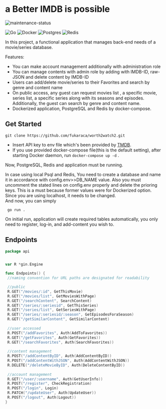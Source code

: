 # a Better IMDB is possible

![maintenance-status](https://img.shields.io/badge/maintenance-actively--developed-brightgreen.svg)

![Go](https://img.shields.io/badge/go-%2300ADD8.svg?style=for-the-badge&logo=go&logoColor=white) ![Docker](https://img.shields.io/badge/docker-%230db7ed.svg?style=for-the-badge&logo=docker&logoColor=white) ![Postgres](https://img.shields.io/badge/postgres-%23316192.svg?style=for-the-badge&logo=postgresql&logoColor=white) ![Redis](https://img.shields.io/badge/redis-%23DD0031.svg?style=for-the-badge&logo=redis&logoColor=white)
 


In this project, a functional application that manages back-end needs of a  movie/series database.

Features:
- You can make account management additionally with administration role
- You can manage contents with admin role by adding with IMDB-ID, raw-JSON and delete content by IMDB-ID
- Users can add/delete movie/series to their Favorites and search by genre and content name
- On public access, any guest can request movies list , a specific movie, series list, a specific series along with its seasons and episodes. Additionally, the guest can search by genre and content name.
- Dockerized application, PostgreSQL and Redis by docker-compose.

## Get Started

```
git clone https://github.com/fukaraca/worth2watch2.git
```


- Insert API key to env file which's been provided by [TMDB](https://www.themoviedb.org).
- If you use provided docker-compose file(this is the default setting), after starting Docker daemon, run
 `docker-compose up -d` .

Now, PostgreSQL, Redis and application must be running. 

In case using local Psql and Redis, You need to create a database and name it in accordance with config.env>>DB_NAME value. 
Also you must uncomment the stated lines on config.env properly and delete the prioring keys.
This is a must because former values were for Dockerized option. Since you are using localhost, it needs to be changed.  
And now, you can simply 

` go run .`

On initial run, application will create required tables automatically, you only need to register, log-in, and add-content you wish to.

## Endpoints


```go
package api


var R *gin.Engine

func Endpoints() {
 //naming convention for URL paths are designated for readability

 //public
 R.GET("/movies/:id", GetThisMovie)
 R.GET("/movies/list", GetMoviesWithPage)
 R.GET("/searchContent", SearchContent)
 R.GET("/series/:seriesid", GetThisSeries)
 R.GET("/series/list", GetSeriesWithPage)
 R.GET("/series/:seriesid/:season", GetEpisodesForaSeason)
 R.GET("/getSimilarContent", GetSimilarContent)
 
 //user accessed
 R.POST("/addFavorites", Auth(AddToFavorites))
 R.GET("/getFavorites", Auth(GetFavorites))
 R.GET("/searchFavorites", Auth(SearchFavorites))
 
 //content management
 R.POST("/addContentByID", Auth(AddContentByID))
 R.POST("/addContentWithJSON", Auth(AddContentWithJSON))
 R.DELETE("/deleteMovieByID", Auth(DeleteContentByID))
 
 //account management
 R.GET("/user/:username", Auth(GetUserInfo))
 R.POST("/register", CheckRegistration)
 R.POST("/login", Login)
 R.PATCH("/updateUser", Auth(UpdateUser))
 R.POST("/logout", Auth(Logout))
}
```

